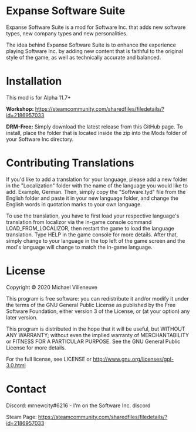 # Expanse Software Suite
Expanse Software Suite is a mod for Software Inc. that adds new software types, new company types and new personalities.

The idea behind Expanse Software Suite is to enhance the experience playing Software Inc. by adding new content that is faithful to the original style of the game, as well as technically accurate and balanced.

# Installation
This mod is for Alpha 11.7+

**Workshop:** https://steamcommunity.com/sharedfiles/filedetails/?id=2186957033

**DRM-Free:** Simply download the latest release from this GitHub page. To install, place the folder that is located inside the zip into the Mods folder of your Software Inc directory.

# Contributing Translations
If you'd like to add a translation for your language, please add a new folder in the "Localization" folder with the name of the language you would like to add. Example, German. Then, simply copy the "Software.tyd" file from the English folder and paste it in your new language folder, and change the English words in quotation marks to your own language.

To use the translation, you have to first load your respective language's translation from localizor via the in-game console command LOAD_FROM_LOCALIZOR, then restart the game to load the language translation. Type HELP in the game console for more details. After that, simply change to your language in the top left of the game screen and the mod's language will change to match the in-game language.

# License
Copyright © 2020 Michael Villeneuve

This program is free software: you can redistribute it and/or modify it under the terms of the GNU General Public License as published by the Free Software Foundation, either version 3 of the License, or (at your option) any later version.

This program is distributed in the hope that it will be useful, but WITHOUT ANY WARRANTY; without even the implied warranty of MERCHANTABILITY or FITNESS FOR A PARTICULAR PURPOSE.  See the GNU General Public License for more details.

For the full license, see LICENSE or http://www.gnu.org/licenses/gpl-3.0.html

# Contact
Discord: mrnewcity#6216 - I'm on the Software Inc. discord

Steam Page: https://steamcommunity.com/sharedfiles/filedetails/?id=2186957033
